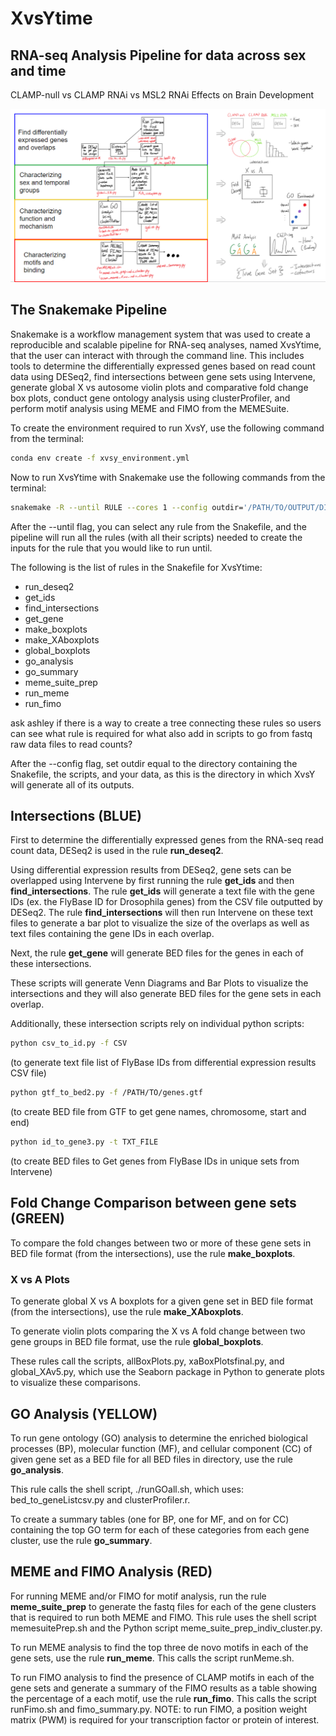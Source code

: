 # XvsYtime
## RNA-seq Analysis Pipeline for data across sex and time
CLAMP-null vs CLAMP RNAi vs MSL2 RNAi Effects on Brain Development

![illustration of pipline](https://github.com/ashleymaeconard/XvsY/blob/develop2/detailed_workflow.PNG)

## The Snakemake Pipeline

Snakemake is a workflow management system that was used to create a reproducible and scalable pipeline for RNA-seq analyses, named XvsYtime, that the user can interact with through the command line. This includes tools to determine the differentially expressed genes based on read count data using DESeq2, find intersections between  gene sets using Intervene, generate global X vs autosome violin plots and comparative fold change box plots, conduct gene ontology analysis using clusterProfiler, and perform motif analysis using MEME and FIMO from the MEMESuite.

To create the environment required to run XvsY, use the following command from the terminal:
```bash
conda env create -f xvsy_environment.yml
```

Now to run XvsYtime with Snakemake use the following commands from the terminal:
```bash
snakemake -R --until RULE --cores 1 --config outdir='/PATH/TO/OUTPUT/DIRECTORY/'
```

After the --until flag, you can select any rule from the Snakefile, and the pipeline will run all the rules (with all their scripts) needed to create the inputs for the rule that you would like to run until.

The following is the list of rules in the Snakefile for XvsYtime:
* run_deseq2
* get_ids
* find_intersections
* get_gene
* make_boxplots
* make_XAboxplots
* global_boxplots
* go_analysis
* go_summary
* meme_suite_prep
* run_meme
* run_fimo

ask ashley if there is a way to create a tree connecting these rules so users can see what rule is required for what
also add in scripts to go from fastq raw data files to read counts?

After the --config flag, set outdir equal to the directory containing the Snakefile, the scripts, and your data, as this is the directory in which XvsY will
generate all of its outputs.


## Intersections (BLUE)
First to determine the differentially expressed genes from the RNA-seq read count data, DESeq2 is used in the rule **run_deseq2**.

Using differential expression results from DESeq2, gene sets can be overlapped using Intervene by first running the rule **get_ids** and then **find_intersections**. The rule **get_ids** will generate a text file with the gene IDs (ex. the FlyBase ID for Drosophila genes) from the CSV file outputted by DESeq2. The rule **find_intersections** will then run Intervene on these text files to generate a bar plot to visualize the size of the overlaps as well as text files containing the gene IDs in each overlap.

Next, the rule **get_gene** will generate BED files for the genes in each of these intersections. 

These scripts will generate Venn Diagrams and Bar Plots to visualize the intersections and they will also generate BED files for the gene sets in each overlap.

Additionally, these intersection scripts rely on individual python scripts:
```bash
python csv_to_id.py -f CSV
```
(to generate text file list of FlyBase IDs from differential expression results CSV file)
```bash
python gtf_to_bed2.py -f /PATH/TO/genes.gtf 
```
(to create BED file from GTF to get gene names, chromosome, start and end)
```bash
python id_to_gene3.py -t TXT_FILE 
```
(to create BED files to Get genes from FlyBase IDs in unique sets from Intervene)

## Fold Change Comparison between gene sets (GREEN)
To compare the fold changes between two or more of these gene sets in BED file format (from the intersections), use the rule **make_boxplots**.

### X vs A Plots
To generate global X vs A boxplots for a given gene set in BED file format (from the intersections), use the rule **make_XAboxplots**.

To generate violin plots comparing the X vs A fold change between two gene groups in BED file format, use the rule **global_boxplots**.

These rules call the scripts, allBoxPlots.py, xaBoxPlotsfinal.py, and global_XAv5.py, which use the Seaborn package in Python to generate plots to visualize these comparisons.

## GO Analysis (YELLOW)
To run gene ontology (GO) analysis to determine the enriched biological processes (BP), molecular function (MF), and cellular component (CC) of given gene set as a BED file for all BED files in directory, use the rule **go_analysis**.

This rule calls the shell script, ./runGOall.sh, which uses: bed_to_geneListcsv.py and clusterProfiler.r.

To create a summary tables (one for BP, one for MF, and on for CC) containing the top GO term for each of these categories from each gene cluster, use the rule **go_summary**.

## MEME and FIMO Analysis (RED)
For running MEME and/or FIMO for motif analysis, run the rule **meme_suite_prep** to generate the fastq files for each of the gene clusters that is required to run both MEME and FIMO. This rule uses the shell script memesuitePrep.sh and the Python script meme_suite_prep_indiv_cluster.py.

To run MEME analysis to find the top three de novo motifs in each of the gene sets, use the rule **run_meme**. This calls the script runMeme.sh.

To run FIMO analysis to find the presence of CLAMP motifs in each of the gene sets and generate a summary of the FIMO results as a table showing the percentage of a each motif, use the rule **run_fimo**. This calls the script runFimo.sh and fimo_summary.py. NOTE: to run FIMO, a position weight matrix (PWM) is required for your transcription factor or protein of interest.